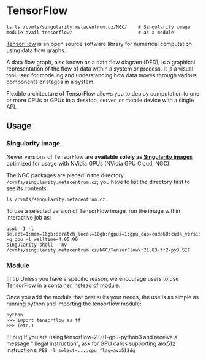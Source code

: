 #  TensorFlow

    ls ls /cvmfs/singularity.metacentrum.cz/NGC/    # Singularity image
    module avail tensorflow/                        # as a module

[TensorFlow](https://www.tensorflow.org/) is an open source software library for numerical computation using data flow graphs.

A data flow graph, also known as a data flow diagram (DFD), is a graphical representation of the flow of data within a system or process. It is a visual tool used for modeling and understanding how data moves through various components or stages in a system. 

Flexible architecture of TensorFlow allows you to deploy computation to one or more CPUs or GPUs in a desktop, server, or mobile device with a single API. 

## Usage

### Singularity image

Newer versions of TensorFlow are **available solely as [Singularity images](/software/containers/#singularity-usage)** optimized for usage with NVidia GPUs (NVidia GPU Cloud, NGC).

The NGC packages are placed in the directory `/cvmfs/singularity.metacentrum.cz`; you have to list the directory first to see its contents:

    ls /cvmfs/singularity.metacentrum.cz

To use a selected version of TensorFlow image, run the image within interactive job as:

```
qsub -I -l select=1:mem=16gb:scratch_local=10gb:ngpus=1:gpu_cap=cuda60:cuda_version=11.0 -q gpu -l walltime=4:00:00
singularity shell --nv /cvmfs/singularity.metacentrum.cz/NGC/TensorFlow\:21.03-tf2-py3.SIF
```
<!-- TODO
More about Nvidia GPU cloud usage can be found at NVidia deep learning frameworks wiki page. 
-->

### Module

!!! tip
    Unless you have a specific reason, we encourage users to use TensorFlow in a container instead of module.

Once you add the module that best suits your needs, the use is as simple as running python and importing the tensorflow module:

```
python
>>> import tensorflow as tf
>>> (etc.)
```

!!! bug
    If you are using tensorflow-2.0.0-gpu-python3 and receive a message "Illegal instruction", ask for GPU cards supporting avx512 instructions: `PBS -l select=...:cpu_flag=avx512dq`




